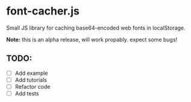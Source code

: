 font-cacher.js  
==============

Small JS library for caching base64-encoded web fonts in localStorage.

**Note:** this is an alpha release, will work propably. expect some bugs!

## TODO:
- [ ] Add example
- [ ] Add tutorials
- [ ] Refactor code
- [ ] Add tests
